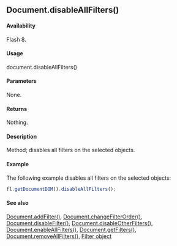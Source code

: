 ## Document.disableAllFilters()

#### Availability

Flash 8.

#### Usage

document.disableAllFilters()

#### Parameters

None.

#### Returns

Nothing.

#### Description

Method; disables all filters on the selected objects.

#### Example

The following example disables all filters on the selected objects:

```javascript
fl.getDocumentDOM().disableAllFilters();
```

#### See also

[Document.addFilter()](../Document_object/Document3.md), [Document.changeFilterOrder()](../Document_object/Document29.md), [Document.disableFilter()](../Document_object/Document47.md), [Document.disableOtherFilters()](../Document_object/Document48.md), [Document.enableAllFilters()](../Document_object/Document58.md), [Document.getFilters()](../Document_object/Document79.md), [Document.removeAllFilters()](../Document_object/Document240.md), [Filter object](../Filter_object/Filter_summary.md)
